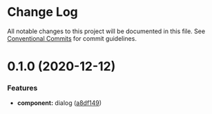 # Change Log

All notable changes to this project will be documented in this file.
See [Conventional Commits](https://conventionalcommits.org) for commit guidelines.

# 0.1.0 (2020-12-12)


### Features

* **component:** dialog ([a8df149](https://github.com/zwsf/el-demo/commit/a8df14948701f52bc260a7ac36be5e79298f15ca))
